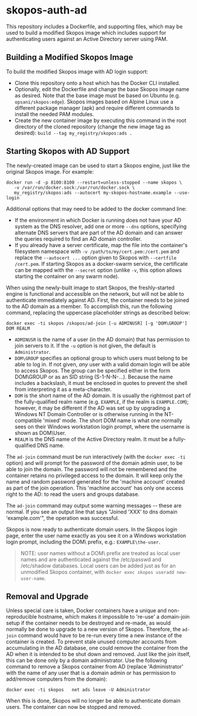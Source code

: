 <!-- vim: set filetype=markdown: -->
# skopos-auth-ad

This repository includes a Dockerfile, and supporting files, which may be used to build a modified Skopos image which includes support for authenticating users against an Active Directory server using PAM.

## Building a Modified Skopos Image

To build the modified Skopos image with AD login support:

- Clone this repository onto a host which has the Docker CLI installed.
- Optionally, edit the Dockerfile and change the base Skopos image name as desired.  Note that the base image must be based on Ubuntu (e.g. `opsani/skopos:edge`). Skopos images based on Alpine Linux use a different package manager (apk) and require different commands to install the needed PAM modules.
- Create the new container image by executing this command in the root directory of the cloned repository (change the new image tag as desired):  `build --tag my_registry/skopos:ads .`

## Starting Skopos with AD Support

The newly-created image can be used to start a Skopos engine, just like the original Skopos image.  For example:

```
docker run -d -p 8100:8100 --restart=unless-stopped --name skopos \
   -v /var/run/docker.sock:/var/run/docker.sock \
   my_registry/skopos:ads --autocert my-skopos-hostname.example --use-login
```

Additional options that may need to be added to the docker command line:

- If the environment in which Docker is running does not have your AD system as the DNS resolver, add one or more `--dns` options, specifying alternate DNS servers that are part of the AD domain and can answer the queries required to find an AD domain controller.
- If you already have a server certificate, map the file into the container's filesystem namespace with `-v /path/to/my/cert.pem:/cert.pem` and replace the `--autocert ...` option given to Skopos with `--certfile /cert.pem`. If starting Skopos as a docker-swarm service, the certificate can be mapped with the `--secret` option (unlike `-v`, this option allows starting the container on any swarm node).

When using the newly-built image to start Skopos, the freshly-started engine is functional and accessible on the network, but will not be able to authenticate immediately against AD. First, the container needs to be joined to the AD domain as a member. To accomplish this, run the following command, replacing the uppercase placeholder strings as described below:

```
docker exec -ti skopos /skopos/ad-join [-u ADMINUSR] [-g 'DOM\GROUP'] DOM REALM
```

- `ADMINUSR` is the name of a user (in the AD domain) that has permission to join servers to it. If the `-u` option is not given, the default is `Administrator`.
- `DOM\GROUP` specifies an optional group to which users must belong to be able to log in. If not given, *any* user with a valid domain login will be able to access Skopos. The group can be specified either in the form DOM\\GROUP or as an SID string (S-1-N-N-...). Because the name includes a backslash, it must be enclosed in quotes to prevent the shell from interpreting it as a meta-character.
- `DOM` is the short name of the AD domain. It is usually the rightmost part of the fully-qualified realm name (e.g. `EXAMPLE`, if the realm is `EXAMPLE.COM`); however, it may be different if the AD was set up by upgrading a Windows NT Domain Controller or is otherwise running in the NT-compatible 'mixed' mode. The short DOM name is what one normally sees on their Windows workstation login prompt, where the username is shown as DOM\User.
- `REALM` is the DNS name of the Active Directory realm.  It must be a fully-qualified DNS name.

The `ad-join` command must be run interactively (with the `docker exec -ti` option) and will prompt for the password of the domain admin user, to be able to join the domain. The password will not be remembered and the container retains no privileged access to the domain. It will keep only the name and random password generated for the 'machine account' created as part of the join operation. This 'machine account' has only one access right to the AD: to read the users and groups database.

The `ad-join` command may output some warning messages -- these are normal. If you see an output line that says "Joined 'XXX' to dns domain 'example.com'", the operation was successful.

Skopos is now ready to authenticate domain users. In the Skopos login page, enter the user name exactly as you see it on a Windows workstation login prompt, including the DOM\\ prefix, e.g.: `EXAMPLE\the-user`.

> NOTE:  user names without a DOM\\ prefix are treated as local user names and are authenticated against the /etc/passwd and /etc/shadow databases. Local users can be added just as for an unmodified Skopos container, with `docker exec skopos useradd new-user-name`.

## Removal and Upgrade

Unless special care is taken, Docker containers have a unique and non-reproducible hostname, which makes it impossible to 're-use' a domain-join setup if the container needs to be destroyed and re-made, as would normally be done to upgrade to a new version of Skopos. Therefore, the `ad-join` command would have to be re-run every time a new instance of the container is created. To prevent stale unused computer accounts from accumulating in the AD database, one could remove the container from the AD when it is intended to be shut down and removed. Just like the join itself, this can be done only by a domain administrator. Use the following command to remove a Skopos container from AD (replace 'Administrator' with the name of any user that is a domain admin or has permission to add/remove computers from the domain):

```
docker exec -ti skopos   net ads leave -U Administrator
```

When this is done, Skopos will no longer be able to authenticate domain users. The container can now be stopped and removed.
